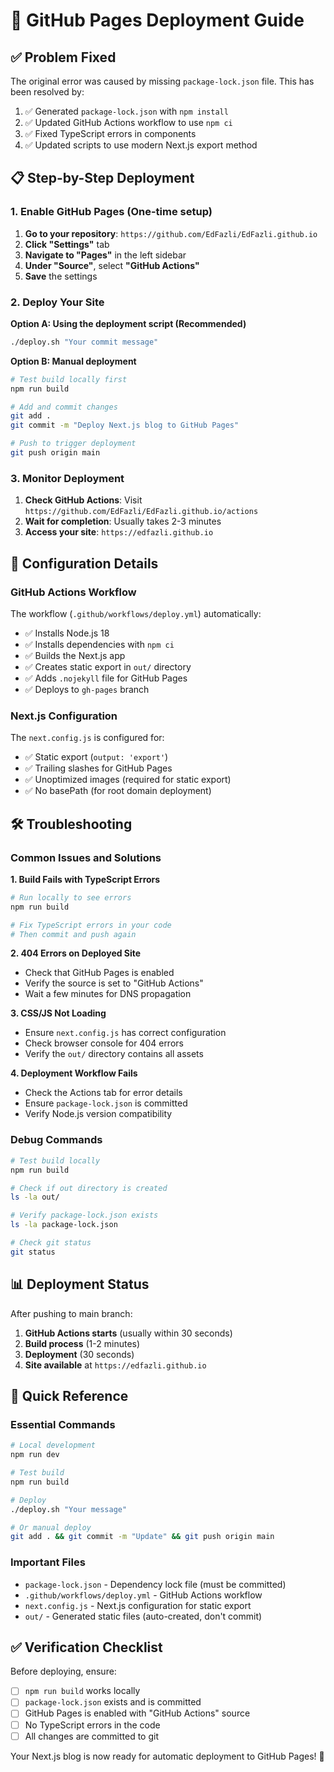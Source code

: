 # 🚀 GitHub Pages Deployment Guide

## ✅ Problem Fixed

The original error was caused by missing `package-lock.json` file. This has been resolved by:

1. ✅ Generated `package-lock.json` with `npm install`
2. ✅ Updated GitHub Actions workflow to use `npm ci`
3. ✅ Fixed TypeScript errors in components
4. ✅ Updated scripts to use modern Next.js export method

## 📋 Step-by-Step Deployment

### 1. Enable GitHub Pages (One-time setup)

1. **Go to your repository**: `https://github.com/EdFazli/EdFazli.github.io`
2. **Click "Settings"** tab
3. **Navigate to "Pages"** in the left sidebar
4. **Under "Source"**, select **"GitHub Actions"**
5. **Save** the settings

### 2. Deploy Your Site

**Option A: Using the deployment script (Recommended)**
```bash
./deploy.sh "Your commit message"
```

**Option B: Manual deployment**
```bash
# Test build locally first
npm run build

# Add and commit changes
git add .
git commit -m "Deploy Next.js blog to GitHub Pages"

# Push to trigger deployment
git push origin main
```

### 3. Monitor Deployment

1. **Check GitHub Actions**: Visit `https://github.com/EdFazli/EdFazli.github.io/actions`
2. **Wait for completion**: Usually takes 2-3 minutes
3. **Access your site**: `https://edfazli.github.io`

## 🔧 Configuration Details

### GitHub Actions Workflow
The workflow (`.github/workflows/deploy.yml`) automatically:
- ✅ Installs Node.js 18
- ✅ Installs dependencies with `npm ci`
- ✅ Builds the Next.js app
- ✅ Creates static export in `out/` directory
- ✅ Adds `.nojekyll` file for GitHub Pages
- ✅ Deploys to `gh-pages` branch

### Next.js Configuration
The `next.config.js` is configured for:
- ✅ Static export (`output: 'export'`)
- ✅ Trailing slashes for GitHub Pages
- ✅ Unoptimized images (required for static export)
- ✅ No basePath (for root domain deployment)

## 🛠️ Troubleshooting

### Common Issues and Solutions

**1. Build Fails with TypeScript Errors**
```bash
# Run locally to see errors
npm run build

# Fix TypeScript errors in your code
# Then commit and push again
```

**2. 404 Errors on Deployed Site**
- Check that GitHub Pages is enabled
- Verify the source is set to "GitHub Actions"
- Wait a few minutes for DNS propagation

**3. CSS/JS Not Loading**
- Ensure `next.config.js` has correct configuration
- Check browser console for 404 errors
- Verify the `out/` directory contains all assets

**4. Deployment Workflow Fails**
- Check the Actions tab for error details
- Ensure `package-lock.json` is committed
- Verify Node.js version compatibility

### Debug Commands

```bash
# Test build locally
npm run build

# Check if out directory is created
ls -la out/

# Verify package-lock.json exists
ls -la package-lock.json

# Check git status
git status
```

## 📊 Deployment Status

After pushing to main branch:

1. **GitHub Actions starts** (usually within 30 seconds)
2. **Build process** (1-2 minutes)
3. **Deployment** (30 seconds)
4. **Site available** at `https://edfazli.github.io`

## 🎯 Quick Reference

### Essential Commands
```bash
# Local development
npm run dev

# Test build
npm run build

# Deploy
./deploy.sh "Your message"

# Or manual deploy
git add . && git commit -m "Update" && git push origin main
```

### Important Files
- `package-lock.json` - Dependency lock file (must be committed)
- `.github/workflows/deploy.yml` - GitHub Actions workflow
- `next.config.js` - Next.js configuration for static export
- `out/` - Generated static files (auto-created, don't commit)

## ✅ Verification Checklist

Before deploying, ensure:
- [ ] `npm run build` works locally
- [ ] `package-lock.json` exists and is committed
- [ ] GitHub Pages is enabled with "GitHub Actions" source
- [ ] No TypeScript errors in the code
- [ ] All changes are committed to git

Your Next.js blog is now ready for automatic deployment to GitHub Pages! 🎉
